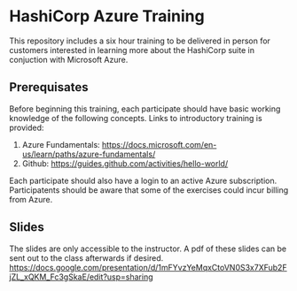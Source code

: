 # HashiCorp Azure Training
This repository includes a six hour training to be delivered in person for customers interested in learning more about the HashiCorp suite in conjuction with Microsoft Azure.

## Prerequisates
Before beginning this training, each participate should have basic working knowledge of the following concepts. Links to introductory training is provided:

1) Azure Fundamentals: https://docs.microsoft.com/en-us/learn/paths/azure-fundamentals/
2) Github: https://guides.github.com/activities/hello-world/

Each participate should also have a login to an active Azure subscription. Participatents should be aware that some of the exercises could incur billing from Azure.

## Slides
The slides are only accessible to the instructor. A pdf of these slides can be sent out to the class afterwards if desired.
https://docs.google.com/presentation/d/1mFYvzYeMqxCtoVN0S3x7XFub2FjZL_xQKM_Fc3gSkaE/edit?usp=sharing
